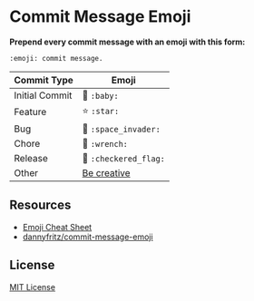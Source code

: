 # Commit Message Emoji

**Prepend every commit message with an emoji with this form:**

```
:emoji: commit message.
```

Commit Type | Emoji
----------  | -------------
Initial Commit | 👶 `:baby:`
Feature | ⭐ `:star:`
Bug | 👾 `:space_invader:`
Chore | 🔧 `:wrench:`
Release | 🏁 `:checkered_flag:`
Other | [Be creative](http://www.emoji-cheat-sheet.com/)

## Resources

* [Emoji Cheat Sheet](http://www.emoji-cheat-sheet.com/)
* [dannyfritz/commit-message-emoji](https://github.com/dannyfritz/commit-message-emoji)

## License

[MIT License](LICENSE)
